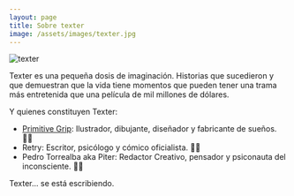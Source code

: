 ```yaml
---
layout: page
title: Sobre texter
image: /assets/images/texter.jpg
---
```


![texter](https://imgur.com/0Zpij6K.png)

Texter es una pequeña dosis de imaginación. Historias que sucedieron y que demuestran que la vida tiene momentos que pueden tener una trama más entretenida que una película de mil millones de dólares.

Y quienes constituyen Texter:

- [Primitive Grip](https://www.primitivegrip.com/): Ilustrador, dibujante, diseñador y fabricante de sueños. 👨‍🎨
- Retry: Escritor, psicólogo y cómico oficialista. 👨‍💼
- Pedro Torrealba aka Piter: Redactor Creativo, pensador y psiconauta del inconsciente. 👨‍🚀


Texter... se está escribiendo.
